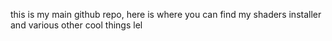 this is my main github repo, here is where you can find my shaders installer and various other cool things lel
